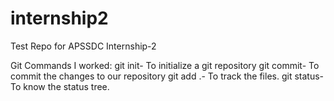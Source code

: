 # internship2
Test Repo for APSSDC Internship-2                                               

Git Commands I worked:
git init- To initialize a git repository
git commit- To commit the changes to our repository
git add .- To track the files.
git status- To know the status tree.
